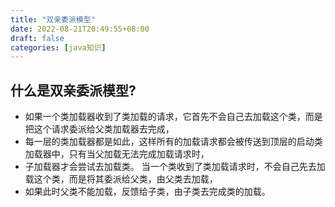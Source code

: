 ```yaml
---
title: "双亲委派模型"
date: 2022-08-21T20:49:55+08:00
draft: false
categories: [java知识]
---
```

## 什么是双亲委派模型?

* 如果一个类加载器收到了类加载的请求，它首先不会自己去加载这个类，而是把这个请求委派给父类加载器去完成，
* 每一层的类加载器都是如此，这样所有的加载请求都会被传送到顶层的启动类加载器中，只有当父加载无法完成加载请求时，
* 子加载器才会尝试去加载类。 当一个类收到了类加载请求时，不会自己先去加载这个类，而是将其委派给父类，由父类去加载，
* 如果此时父类不能加载，反馈给子类，由子类去完成类的加载。

